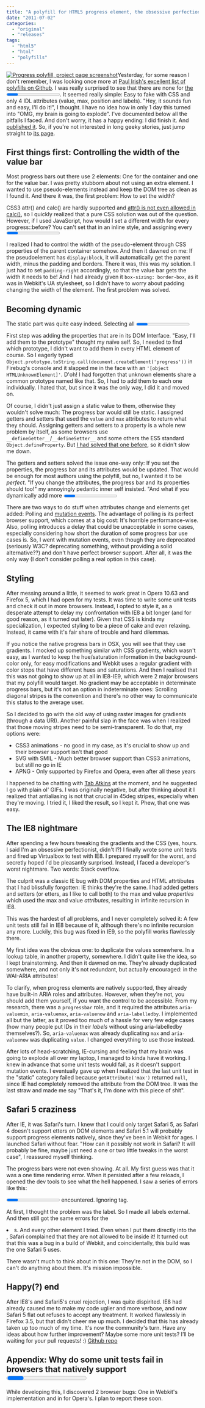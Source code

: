 ```yaml
---
title: "A polyfill for HTML5 progress element, the obsessive perfectionist way"
date: "2011-07-02"
categories:
  - "original"
  - "releases"
tags:
  - "html5"
  - "html"
  - "polyfills"
---
```


[![](images/Screen-shot-2011-11-15-at-15.02.37--300x219.png "Progress polyfill, project page screenshot")](images/Screen-shot-2011-11-15-at-15.02.37-.png)Yesterday, for some reason I don't remember, I was looking once more at [Paul Irish's excellent list of polyfills on Github](https://github.com/Modernizr/Modernizr/wiki/HTML5-Cross-browser-Polyfills). I was really surprised to see that there are none for [the <progress> element](http://www.whatwg.org/specs/web-apps/current-work/multipage/the-button-element.html#the-progress-element). It seemed really simple: Easy to fake with CSS and only 4 IDL attributes (value, max, position and labels). "Hey, it sounds fun and easy, I'll do it!", I thought. I have no idea how in only 1 day this turned into "OMG, my brain is going to explode". I've documented below all the pitfalls I faced. And don't worry, it has a happy ending: I did finish it. And [published it](https://github.com/LeaVerou/HTML5-Progress-polyfill). So, if you're not interested in long geeky stories, just jump straight to [its page](http://lea.verou.me/polyfills/progress/).

## First things first: Controlling the width of the value bar

Most progress bars out there use 2 elements: One for the container and one for the value bar. I was pretty stubborn about not using an extra element. I wanted to use pseudo-elements instead and keep the DOM tree as clean as I found it. And there it was, the first problem: How to set the width?

CSS3 attr() and calc() are hardly supported and [attr() is not even allowed in calc()](http://lea.verou.me/2010/09/on-attr-and-calc/), so I quickly realized that a pure CSS solution was out of the question. However, if I used JavaScript, how would I set a different width for every progress::before? You can't set that in an inline style, and assigning every <progress> element an ID and adding separate rules seems a bit too intrusive to me. Think about it for a second, what would you do?

I realized I had to control the width of the pseudo-element through CSS properties of the parent container somehow. And then it dawned on me: If the pseudoelement has `display:block`, it will automatically get the parent width, minus the padding and borders. There it was, this was my solution. I just had to set `padding-right` accordingly, so that the value bar gets the width it needs to be! And I had already given it `box-sizing: border-box`, as it was in Webkit's UA stylesheet, so I didn't have to worry about padding changing the width of the element. The first problem was solved.

## Becoming dynamic

The static part was quite easy indeed. Selecting all <progress> elements and using their attributes to set an appropriate padding-right was pretty much run of the mill. But that wasn't enough. What happens if you set the properties through script? What happens if you set the attributes? The progress bar should update accordingly, it had to be dynamic. A static progress bar is not much of a fallback. It might be acceptable for <meter>, since in most interfaces it's used in a static way. But a progress bar needs to change in order to show um, _progress_.

First step was adding the properties that are in its DOM Interface. "Easy, I'll add them to the prototype" thought my naïve self. So, I needed to find which prototype, I didn't want to add them in every HTML element of course. So I eagerly typed `Object.prototype.toString.call(document.createElement('progress'))` in Firebug's console and it slapped me in the face with an `'[object HTMLUnknownElement]'`. D'oh! I had forgotten that unknown elements share a common prototype named like that. So, I had to add them to each one individually. I hated that, but since it was the only way, I did it and moved on.

Of course, I didn't just assign a static value to them, otherwise they wouldn't solve much: The progress bar would still be static. I assigned getters and setters that used the `value` and `max` attributes to return what they should. Assigning getters and setters to a property is a whole new problem by itself, as some browsers use `__defineGetter__`/`__defineSetter__` and some others the ES5 standard `Object.defineProperty`. But [I had solved that one before](http://lea.verou.me/2011/05/strongly-typed-javascript/), so it didn't slow me down.

The getters and setters solved the issue one-way only: If you set the properties, the progress bar and its attributes would be updated. That would be enough for most authors using the polyfill, but no, I wanted it to be _perfect_. "If you change the attributes, the progress bar and its properties should too!" my annoyingly pedantic inner self insisted. "And what if you dynamically add more <progress> elements?".

There are two ways to do stuff when attributes change and elements get added: Polling and [mutation events](http://www.w3.org/TR/2003/NOTE-DOM-Level-3-Events-20031107/events.html#Events-eventgroupings-mutationevents). The advantage of polling is its perfect browser support, which comes at a big cost: It's horrible performance-wise. Also, polling introduces a delay that could be unacceptable in some cases, especially considering how short the duration of some progress bar use cases is. So, I went with mutation events, even though they are deprecated (seriously W3C? deprecating something, without providing a solid alternative??) and don't have perfect browser support. After all, it was the only way (I don't consider polling a real option in this case).

## Styling

After messing around a little, it seemed to work great in Opera 10.63 and Firefox 5, which I had open for my tests. It was time to write some unit tests and check it out in more browsers. Instead, I opted to style it, as a desperate attempt to delay my confrontation with IE8 a bit longer (and for good reason, as it turned out later). Given that CSS is kinda my specialization, I expected styling to be a piece of cake and even relaxing. Instead, it came with it's fair share of trouble and hard dilemmas.

If you notice the native progress bars in OSX, you will see that they use gradients. I mocked up something similar with CSS gradients, which wasn't easy, as I wanted to keep the hue/saturation information in the background-color only, for easy modifications and Webkit uses a regular gradient with color stops that have different hues and saturations. And then I realised that this was not going to show up at all in IE8-IE9, which were 2 major browsers that my polyfill would target. No gradient may be acceptable in determinate progress bars, but it's not an option in indeterminate ones: Scrolling diagonal stripes is the convention and there's no other way to communicate this status to the average user.

So I decided to go with the old way of using raster images for gradients (through a data URI). Another painful slap in the face was when I realized that those moving stripes need to be semi-transparent. To do that, my options were:

- CSS3 animations - no good in my case, as it's crucial to show up and their browser support isn't that good
- SVG with SMIL - Much better browser support than CSS3 animations, but still no go in IE
- APNG - Only supported by Firefox and Opera, even after all these years

I happened to be chatting with [Tab Atkins](http://xanthir.com/blog) at the moment, and he suggested I go with plain ol' GIFs. I was originally negative, but after thinking about it I realized that antialiasing is not that crucial in 45deg stripes, especially when they're moving. I tried it, I liked the result, so I kept it. Phew, that one was easy.

## The IE8 nightmare

After spending a few hours tweaking the gradients and the CSS (yes, hours. I said I'm an obsessive perfectionist, didn't I?) I finally wrote some unit tests and fired up Virtualbox to test with IE8. I prepared myself for the worst, and secretly hoped I'd be pleasantly surprised. Instead, I faced a developer's worst nightmare. Two words: Stack overflow.

The culprit was a classic IE bug with DOM properties and HTML attrtibutes that I had blissfully forgotten: IE thinks they're the same. I had added getters and setters (or etters, as I like to call both) to the max and value _properties_ which used the max and value _attributes_, resulting in infinite recursion in IE8.

This was the hardest of all problems, and I never completely solved it: A few unit tests still fail in IE8 because of it, although there's no infinite recursion any more. Luckily, this bug was fixed in IE9, so the polyfill works flawlessly there.

My first idea was the obvious one: to duplicate the values somewhere. In a lookup table, in another property, somewhere. I didn't quite like the idea, so I kept brainstorming. And then it dawned on me. They're already duplicated somewhere, and not only it's not redundant, but actually encouraged: in the WAI-ARIA attributes!

To clarify, when progress elements are natively supported, they already have built-in ARIA roles and attributes. However, when they're not, you should add them yourself, if you want the control to be accessible. From my research, there was a `progressbar` role, and it required the attributes `aria-valuemin`, `aria-valuemax`, `aria-valuenow` and `aria-labelledby`. I implemented all but the latter, as it proved too much of a hassle for very few edge cases (how many people put IDs in their _labels_ without using aria-labelledby themselves?). So, `aria-valuemax` was already duplicating `max` and `aria-valuenow` was duplicating `value`. I changed everything to use those instead.

After lots of head-scratching, IE-cursing and feeling that my brain was going to explode all over my laptop, I managed to kinda have it working. I knew in advance that some unit tests would fail, as it doesn't support mutation events. I eventually gave up when I realized that the last unit test in the "static" category failed because `getAttribute('max')` returned `null`, since IE had completely removed the attribute from the DOM tree. It was the last straw and made me say "That's it, I'm done with this piece of shit".

## Safari 5 craziness

After IE, it was Safari's turn. I knew that I could only target Safari 5, as Safari 4 doesn't support etters on DOM elements and Safari 5.1 will probably support progress elements natively, since they've been in Webkit for ages. I launched Safari without fear. "How can it possibly not work in Safari? It will probably be fine, maybe just need a one or two little tweaks in the worst case", I reassured myself thinking.

The progress bars were not even showing. At all. My first guess was that it was a one time rendering error. When it persisted after a few reloads, I opened the dev tools to see what the hell happened. I saw a series of errors like this:

<progress> is not allowed inside <label>. Content ignored.
Unmatched </progress> encountered.  Ignoring tag.

At first, I thought the problem was the label. So I made all labels external. And then still got the same errors for the <li>s. And every other element I tried. Even when I put them directly into the <body>, Safari complained that they are not allowed to be inside it! It turned out that this was a bug in a build of Webkit, and coincidentally, this build was the one Safari 5 uses.

There wasn't much to think about in this one: They're not in the DOM, so I can't do anything about them. It's mission impossible.

## Happy(?) end

After IE8's and Safari5's cruel rejection, I was quite dispirited. IE8 had already caused me to make my code uglier and more verbose, and now Safari 5 flat out refuses to accept any treatment. It worked flawlessly in Firefox 3.5, but that didn't cheer me up much. I decided that this has already taken up too much of my time. It's now the community's turn. Have any ideas about how further improvement? Maybe some more unit tests? I’ll be waiting for your pull requests! :) [Github repo](https://github.com/LeaVerou/HTML5-Progress-polyfill)

## Appendix: Why do some unit tests fail in browsers that natively support <progress>?

While developing this, I discovered 2 browser bugs: One in Webkit's implementation and in for Opera's. I plan to report these soon.
